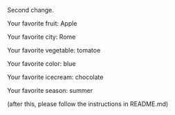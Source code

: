 

Second change.



Your favorite fruit: Apple

Your favorite city: Rome

Your favorite vegetable: tomatoe 

Your favorite color: blue

Your favorite icecream: chocolate 

Your favorite season: summer


(after this, please follow the instructions in README.md)


